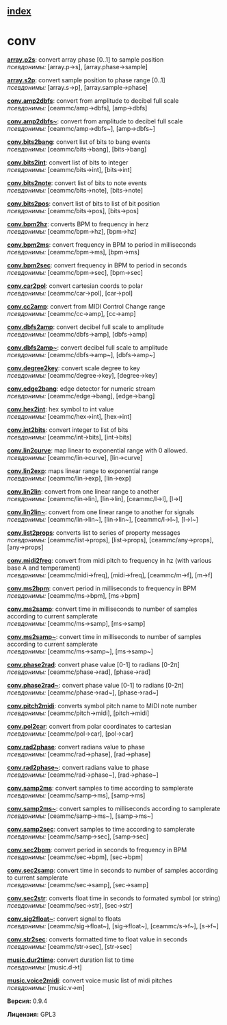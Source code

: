 [index](index.html) 
---

# conv




[**array.p2s**](array.p2s.html): convert array phase [0..1] to sample position <br>
_псевдонимы:_ [array.p-&gt;s], [array.phase-&gt;sample]


[**array.s2p**](array.s2p.html): convert sample position to phase range [0..1] <br>
_псевдонимы:_ [array.s-&gt;p], [array.sample-&gt;phase]


[**conv.amp2dbfs**](conv.amp2dbfs.html): convert from amplitude to decibel full scale <br>
_псевдонимы:_ [ceammc/amp-&gt;dbfs], [amp-&gt;dbfs]


[**conv.amp2dbfs~**](conv.amp2dbfs~.html): convert from amplitude to decibel full scale <br>
_псевдонимы:_ [ceammc/amp-&gt;dbfs~], [amp-&gt;dbfs~]


[**conv.bits2bang**](conv.bits2bang.html): convert list of bits to bang events <br>
_псевдонимы:_ [ceammc/bits-&gt;bang], [bits-&gt;bang]


[**conv.bits2int**](conv.bits2int.html): convert list of bits to integer <br>
_псевдонимы:_ [ceammc/bits-&gt;int], [bits-&gt;int]


[**conv.bits2note**](conv.bits2note.html): convert list of bits to note events <br>
_псевдонимы:_ [ceammc/bits-&gt;note], [bits-&gt;note]


[**conv.bits2pos**](conv.bits2pos.html): convert list of bits to list of bit position <br>
_псевдонимы:_ [ceammc/bits-&gt;pos], [bits-&gt;pos]


[**conv.bpm2hz**](conv.bpm2hz.html): converts BPM to frequency in herz <br>
_псевдонимы:_ [ceammc/bpm-&gt;hz], [bpm-&gt;hz]


[**conv.bpm2ms**](conv.bpm2ms.html): convert frequency in BPM to period in milliseconds <br>
_псевдонимы:_ [ceammc/bpm-&gt;ms], [bpm-&gt;ms]


[**conv.bpm2sec**](conv.bpm2sec.html): convert frequency in BPM to period in seconds <br>
_псевдонимы:_ [ceammc/bpm-&gt;sec], [bpm-&gt;sec]


[**conv.car2pol**](conv.car2pol.html): convert cartesian coords to polar <br>
_псевдонимы:_ [ceammc/car-&gt;pol], [car-&gt;pol]


[**conv.cc2amp**](conv.cc2amp.html): convert from MIDI Control Change range <br>
_псевдонимы:_ [ceammc/cc-&gt;amp], [cc-&gt;amp]


[**conv.dbfs2amp**](conv.dbfs2amp.html): convert decibel full scale to amplitude <br>
_псевдонимы:_ [ceammc/dbfs-&gt;amp], [dbfs-&gt;amp]


[**conv.dbfs2amp~**](conv.dbfs2amp~.html): convert decibel full scale to amplitude <br>
_псевдонимы:_ [ceammc/dbfs-&gt;amp~], [dbfs-&gt;amp~]


[**conv.degree2key**](conv.degree2key.html): convert scale degree to key <br>
_псевдонимы:_ [ceammc/degree-&gt;key], [degree-&gt;key]


[**conv.edge2bang**](conv.edge2bang.html): edge detector for numeric stream <br>
_псевдонимы:_ [ceammc/edge-&gt;bang], [edge-&gt;bang]


[**conv.hex2int**](conv.hex2int.html): hex symbol to int value <br>
_псевдонимы:_ [ceammc/hex-&gt;int], [hex-&gt;int]


[**conv.int2bits**](conv.int2bits.html): convert integer to list of bits <br>
_псевдонимы:_ [ceammc/int-&gt;bits], [int-&gt;bits]


[**conv.lin2curve**](conv.lin2curve.html): map linear to exponential range with 0 allowed. <br>
_псевдонимы:_ [ceammc/lin-&gt;curve], [lin-&gt;curve]


[**conv.lin2exp**](conv.lin2exp.html): maps linear range to exponential range <br>
_псевдонимы:_ [ceammc/lin-&gt;exp], [lin-&gt;exp]


[**conv.lin2lin**](conv.lin2lin.html): convert from one linear range to another <br>
_псевдонимы:_ [ceammc/lin-&gt;lin], [lin-&gt;lin], [ceammc/l-&gt;l], [l-&gt;l]


[**conv.lin2lin~**](conv.lin2lin~.html): convert from one linear range to another for signals <br>
_псевдонимы:_ [ceammc/lin-&gt;lin~], [lin-&gt;lin~], [ceammc/l-&gt;l~], [l-&gt;l~]


[**conv.list2props**](conv.list2props.html): converts list to series of property messages <br>
_псевдонимы:_ [ceammc/list-&gt;props], [list-&gt;props], [ceammc/any-&gt;props], [any-&gt;props]


[**conv.midi2freq**](conv.midi2freq.html): convert from midi pitch to frequency in hz (with various base A and temperament) <br>
_псевдонимы:_ [ceammc/midi-&gt;freq], [midi-&gt;freq], [ceammc/m-&gt;f], [m-&gt;f]


[**conv.ms2bpm**](conv.ms2bpm.html): convert period in milliseconds to frequency in BPM <br>
_псевдонимы:_ [ceammc/ms-&gt;bpm], [ms-&gt;bpm]


[**conv.ms2samp**](conv.ms2samp.html): convert time in milliseconds to number of samples according to current samplerate <br>
_псевдонимы:_ [ceammc/ms-&gt;samp], [ms-&gt;samp]


[**conv.ms2samp~**](conv.ms2samp~.html): convert time in milliseconds to number of samples according to current samplerate <br>
_псевдонимы:_ [ceammc/ms-&gt;samp~], [ms-&gt;samp~]


[**conv.phase2rad**](conv.phase2rad.html): convert phase value [0-1] to radians [0-2π] <br>
_псевдонимы:_ [ceammc/phase-&gt;rad], [phase-&gt;rad]


[**conv.phase2rad~**](conv.phase2rad~.html): convert phase value [0-1] to radians [0-2π] <br>
_псевдонимы:_ [ceammc/phase-&gt;rad~], [phase-&gt;rad~]


[**conv.pitch2midi**](conv.pitch2midi.html): converts symbol pitch name to MIDI note number <br>
_псевдонимы:_ [ceammc/pitch-&gt;midi], [pitch-&gt;midi]


[**conv.pol2car**](conv.pol2car.html): convert from polar coordinates to cartesian <br>
_псевдонимы:_ [ceammc/pol-&gt;car], [pol-&gt;car]


[**conv.rad2phase**](conv.rad2phase.html): convert radians value to phase <br>
_псевдонимы:_ [ceammc/rad-&gt;phase], [rad-&gt;phase]


[**conv.rad2phase~**](conv.rad2phase~.html): convert radians value to phase <br>
_псевдонимы:_ [ceammc/rad-&gt;phase~], [rad-&gt;phase~]


[**conv.samp2ms**](conv.samp2ms.html): convert samples to time according to samplerate <br>
_псевдонимы:_ [ceammc/samp-&gt;ms], [samp-&gt;ms]


[**conv.samp2ms~**](conv.samp2ms~.html): convert samples to milliseconds according to samplerate <br>
_псевдонимы:_ [ceammc/samp-&gt;ms~], [samp-&gt;ms~]


[**conv.samp2sec**](conv.samp2sec.html): convert samples to time according to samplerate <br>
_псевдонимы:_ [ceammc/samp-&gt;sec], [samp-&gt;sec]


[**conv.sec2bpm**](conv.sec2bpm.html): convert period in seconds to frequency in BPM <br>
_псевдонимы:_ [ceammc/sec-&gt;bpm], [sec-&gt;bpm]


[**conv.sec2samp**](conv.sec2samp.html): convert time in seconds to number of samples according to current samplerate <br>
_псевдонимы:_ [ceammc/sec-&gt;samp], [sec-&gt;samp]


[**conv.sec2str**](conv.sec2str.html): converts float time in seconds to formated symbol (or string) <br>
_псевдонимы:_ [ceammc/sec-&gt;str], [sec-&gt;str]


[**conv.sig2float~**](conv.sig2float~.html): convert signal to floats <br>
_псевдонимы:_ [ceammc/sig-&gt;float~], [sig-&gt;float~], [ceammc/s-&gt;f~], [s-&gt;f~]


[**conv.str2sec**](conv.str2sec.html): converts formatted time to float value in seconds <br>
_псевдонимы:_ [ceammc/str-&gt;sec], [str-&gt;sec]


[**music.dur2time**](music.dur2time.html): convert duration list to time <br>
_псевдонимы:_ [music.d-&gt;t]


[**music.voice2midi**](music.voice2midi.html): convert voice music list of midi pitches <br>
_псевдонимы:_ [music.v-&gt;m]



**Версия:** 0.9.4

**Лицензия:** GPL3
